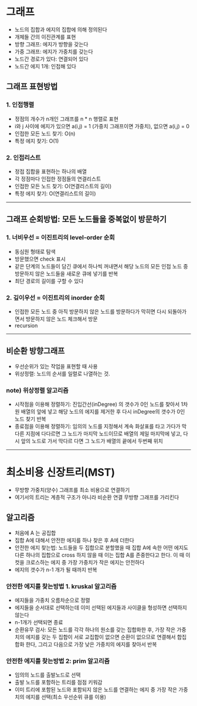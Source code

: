 # 그래프
- 노드의 집합과 에지의 집합에 의해 정의된다
- 개체들 간의 이진관계를 표현
- 방향 그래프: 에지가 방향을 갖는다
- 가중 그래프: 에지가 가중치를 갖는다
- 노드간 경로가 있다: 연결되어 있다
- 노드간 에지 1개: 인접해 있다

## 그래프 표현방법

### 1. 인접행렬
- 정점의 개수가 n개인 그래프를 n * n 행렬로 표현
- i와 j 사이에 에지가 있으면 a(i,j) = 1 (가중치 그래프이면 가중치), 없으면 a(i,j) = 0
- 인접한 모든 노드 찾기: O(n)
- 특정 에지 찾기: O(1)

### 2. 인접리스트
- 정접 집합을 표현하는 하나의 배열
- 각 정점마다 인접한 정점들의 연결리스트
- 인접한 모든 노드 찾기: O(연결리스트의 길이)
- 특정 에지 찾기: O(연결리스트의 길이)

---

## 그래프 순회방법: 모든 노드들을 중복없이 방문하기

### 1. 너비우선 = 이진트리의 level-order 순회
- 동심원 형태로 탐색
- 방문했으면 check 표시
- 같은 단계의 노드들이 담긴 큐에서 하나씩 꺼내면서 해당 노드의 모든 인접 노드 중 방문하지 않은 노드들을 새로운 큐에 넣기를 반복
- 최단 경로의 길이를 구할 수 있다

### 2. 깊이우선 = 이진트리의 inorder 순회
- 인접한 모든 노드 중 아직 방문하지 않은 노드를 방문하다가 막히면 다시 되돌아가면서 방문하지 않은 노드 체크해서 방문
- recursion

---

## 비순환 방향그래프
- 우선순위가 있는 작업을 표현할 때 사용
- 위상정렬: 노드의 순서를 일렬로 나열하는 것. 

### note) 위상정렬 알고리즘
- 시작점을 이용해 정렬하기: 진입간선(inDegree) 의 갯수가 0인 노드를 찾아서 1차원 배열의 앞에 넣고 해당 노드의 에지를 제거한 후 다시 inDegree의 갯수가 0인 노드 찾기 반복
- 종료점을 이용해 정렬하기: 임의의 노드를 지정해서 계속 화살표를 타고 가다가 막다른 지점에 다다르면 그 노드가 마지막 노드이므로 배열의 제일 마지막에 넣고, 다시 앞의 노드로 가서 막다르 다면 그 노드가 배열의 끝에서 두번째 위치

---

# 최소비용 신장트리(MST)
- 무방향 가중치(양수) 그래프를 최소 비용으로 연결하기
- 여기서의 트리는 계층적 구조가 아니라 비순환 연결 무방향 그래프를 가리킨다

## 알고리즘
- 처음에 A 는 공집합
- 집합 A에 대해서 안전한 에지를 하나 찾은 후 A에 더한다
- 안전한 에지 찾는법: 노드들을 두 집합으로 분할했을 때 집합 A에 속한 어떤 에지도 다른 하나의 집합으로 cross 하지 않을 때 이는 집합 A를 존중한다고 한다. 이 때 이 컷을 크로스하는 에지 중 가장 가중치가 작은 에지는 안전하다
- 에지의 갯수가 n-1 개가 될 때까지 반복

### 안전한 에지를 찾는방법 1. kruskal 알고리즘
- 에지들을 가중치 오름차순으로 정렬
- 에지들을 순서대로 선택하는데 이미 선택된 에지들과 사이클을 형성하면 선택하지 않는다
- n-1개가 선택되면 종료
- 순환유무 검사: 모든 노드를 각각 하나의 원소를 갖는 집합화한 후, 가장 작은 가중치의 에지를 갖는 두 집합이 서로 교집합이 없으면 순환이 없으므로 연결해서 합집합화 한다, 그리고 다음으로 가장 낮은 가중치의 에지를 찾아서 반복

### 안전한 에지를 찾는방법 2: prim 알고리즘
- 임의의 노드를 출발노드로 선택
- 출발 노드를 포함하는 트리를 점점 키워감
- 이미 트리에 포함된 노드와 포함되지 않은 노드를 연결하는 에지 중 가장 작은 가중치의 에지를 선택(최소 우선순위 큐를 이용)

